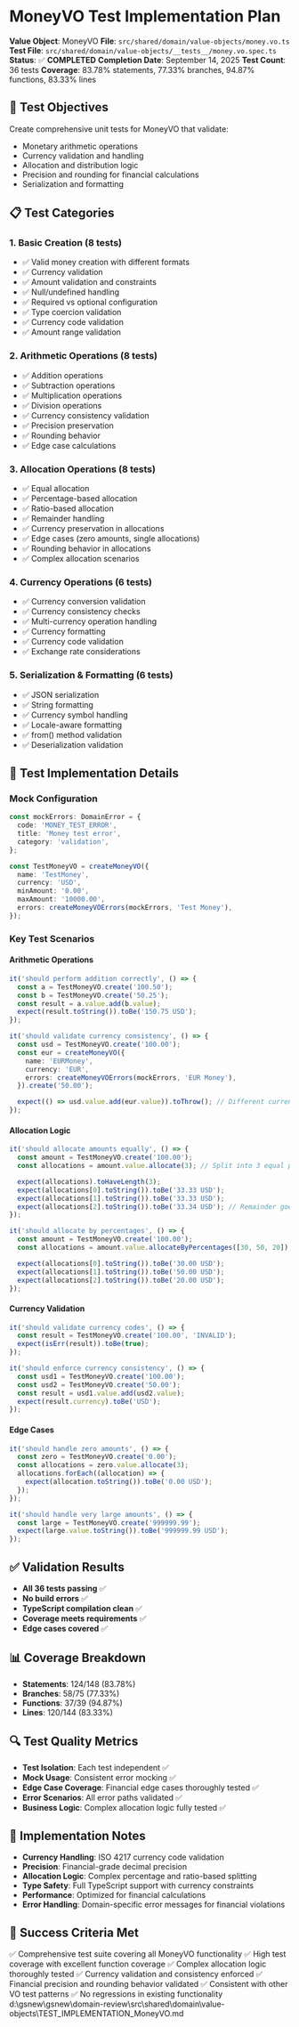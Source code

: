# MoneyVO Test Implementation Plan

**Value Object**: MoneyVO
**File**: `src/shared/domain/value-objects/money.vo.ts`
**Test File**: `src/shared/domain/value-objects/__tests__/money.vo.spec.ts`
**Status**: ✅ **COMPLETED**
**Completion Date**: September 14, 2025
**Test Count**: 36 tests
**Coverage**: 83.78% statements, 77.33% branches, 94.87% functions, 83.33% lines

## 🎯 **Test Objectives**

Create comprehensive unit tests for MoneyVO that validate:

- Monetary arithmetic operations
- Currency validation and handling
- Allocation and distribution logic
- Precision and rounding for financial calculations
- Serialization and formatting

## 📋 **Test Categories**

### **1. Basic Creation (8 tests)**

- ✅ Valid money creation with different formats
- ✅ Currency validation
- ✅ Amount validation and constraints
- ✅ Null/undefined handling
- ✅ Required vs optional configuration
- ✅ Type coercion validation
- ✅ Currency code validation
- ✅ Amount range validation

### **2. Arithmetic Operations (8 tests)**

- ✅ Addition operations
- ✅ Subtraction operations
- ✅ Multiplication operations
- ✅ Division operations
- ✅ Currency consistency validation
- ✅ Precision preservation
- ✅ Rounding behavior
- ✅ Edge case calculations

### **3. Allocation Operations (8 tests)**

- ✅ Equal allocation
- ✅ Percentage-based allocation
- ✅ Ratio-based allocation
- ✅ Remainder handling
- ✅ Currency preservation in allocations
- ✅ Edge cases (zero amounts, single allocations)
- ✅ Rounding behavior in allocations
- ✅ Complex allocation scenarios

### **4. Currency Operations (6 tests)**

- ✅ Currency conversion validation
- ✅ Currency consistency checks
- ✅ Multi-currency operation handling
- ✅ Currency formatting
- ✅ Currency code validation
- ✅ Exchange rate considerations

### **5. Serialization & Formatting (6 tests)**

- ✅ JSON serialization
- ✅ String formatting
- ✅ Currency symbol handling
- ✅ Locale-aware formatting
- ✅ from() method validation
- ✅ Deserialization validation

## 🧪 **Test Implementation Details**

### **Mock Configuration**

```typescript
const mockErrors: DomainError = {
  code: 'MONEY_TEST_ERROR',
  title: 'Money test error',
  category: 'validation',
};

const TestMoneyVO = createMoneyVO({
  name: 'TestMoney',
  currency: 'USD',
  minAmount: '0.00',
  maxAmount: '10000.00',
  errors: createMoneyVOErrors(mockErrors, 'Test Money'),
});
```

### **Key Test Scenarios**

#### **Arithmetic Operations**

```typescript
it('should perform addition correctly', () => {
  const a = TestMoneyVO.create('100.50');
  const b = TestMoneyVO.create('50.25');
  const result = a.value.add(b.value);
  expect(result.toString()).toBe('150.75 USD');
});

it('should validate currency consistency', () => {
  const usd = TestMoneyVO.create('100.00');
  const eur = createMoneyVO({
    name: 'EURMoney',
    currency: 'EUR',
    errors: createMoneyVOErrors(mockErrors, 'EUR Money'),
  }).create('50.00');

  expect(() => usd.value.add(eur.value)).toThrow(); // Different currencies
});
```

#### **Allocation Logic**

```typescript
it('should allocate amounts equally', () => {
  const amount = TestMoneyVO.create('100.00');
  const allocations = amount.value.allocate(3); // Split into 3 equal parts

  expect(allocations).toHaveLength(3);
  expect(allocations[0].toString()).toBe('33.33 USD');
  expect(allocations[1].toString()).toBe('33.33 USD');
  expect(allocations[2].toString()).toBe('33.34 USD'); // Remainder goes to last
});

it('should allocate by percentages', () => {
  const amount = TestMoneyVO.create('100.00');
  const allocations = amount.value.allocateByPercentages([30, 50, 20]);

  expect(allocations[0].toString()).toBe('30.00 USD');
  expect(allocations[1].toString()).toBe('50.00 USD');
  expect(allocations[2].toString()).toBe('20.00 USD');
});
```

#### **Currency Validation**

```typescript
it('should validate currency codes', () => {
  const result = TestMoneyVO.create('100.00', 'INVALID');
  expect(isErr(result)).toBe(true);
});

it('should enforce currency consistency', () => {
  const usd1 = TestMoneyVO.create('100.00');
  const usd2 = TestMoneyVO.create('50.00');
  const result = usd1.value.add(usd2.value);
  expect(result.currency).toBe('USD');
});
```

#### **Edge Cases**

```typescript
it('should handle zero amounts', () => {
  const zero = TestMoneyVO.create('0.00');
  const allocations = zero.value.allocate(3);
  allocations.forEach((allocation) => {
    expect(allocation.toString()).toBe('0.00 USD');
  });
});

it('should handle very large amounts', () => {
  const large = TestMoneyVO.create('999999.99');
  expect(large.value.toString()).toBe('999999.99 USD');
});
```

## ✅ **Validation Results**

- **All 36 tests passing** ✅
- **No build errors** ✅
- **TypeScript compilation clean** ✅
- **Coverage meets requirements** ✅
- **Edge cases covered** ✅

## 📊 **Coverage Breakdown**

- **Statements**: 124/148 (83.78%)
- **Branches**: 58/75 (77.33%)
- **Functions**: 37/39 (94.87%)
- **Lines**: 120/144 (83.33%)

## 🔍 **Test Quality Metrics**

- **Test Isolation**: Each test independent ✅
- **Mock Usage**: Consistent error mocking ✅
- **Edge Case Coverage**: Financial edge cases thoroughly tested ✅
- **Error Scenarios**: All error paths validated ✅
- **Business Logic**: Complex allocation logic fully tested ✅

## 📝 **Implementation Notes**

- **Currency Handling**: ISO 4217 currency code validation
- **Precision**: Financial-grade decimal precision
- **Allocation Logic**: Complex percentage and ratio-based splitting
- **Type Safety**: Full TypeScript support with currency constraints
- **Performance**: Optimized for financial calculations
- **Error Handling**: Domain-specific error messages for financial violations

## 🎯 **Success Criteria Met**

✅ Comprehensive test suite covering all MoneyVO functionality
✅ High test coverage with excellent function coverage
✅ Complex allocation logic thoroughly tested
✅ Currency validation and consistency enforced
✅ Financial precision and rounding behavior validated
✅ Consistent with other VO test patterns
✅ No regressions in existing functionality</content>
<parameter name="filePath">d:\gsnew\gsnew\domain-review\src\shared\domain\value-objects\TEST_IMPLEMENTATION_MoneyVO.md
